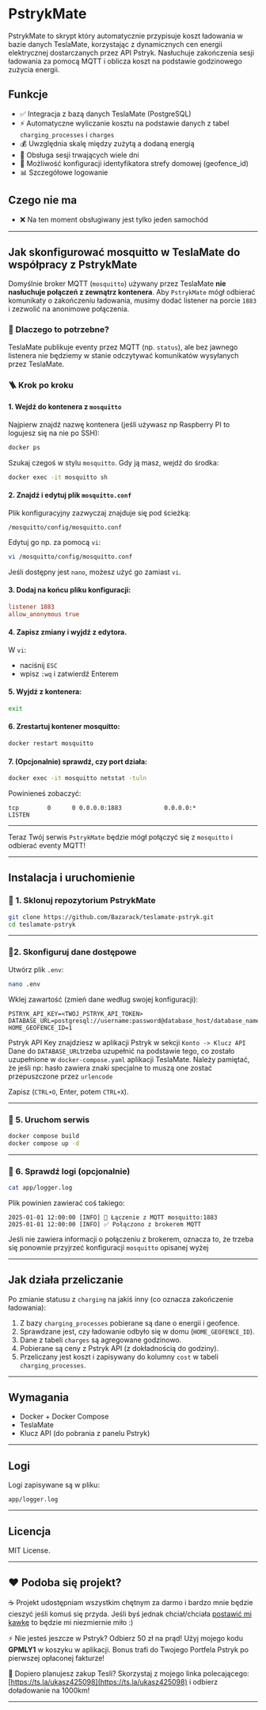 # PstrykMate

PstrykMate to skrypt który automatycznie przypisuje koszt ładowania w bazie danych TeslaMate, korzystając z dynamicznych cen energii elektrycznej dostarczanych przez API Pstryk. Nasłuchuje zakończenia sesji ładowania za pomocą MQTT i oblicza koszt na podstawie godzinowego zużycia energii.

## Funkcje

- ✅ Integracja z bazą danych TeslaMate (PostgreSQL)
- ⚡ Automatyczne wyliczanie kosztu na podstawie danych z tabel `charging_processes` i `charges`
- 💰 Uwzględnia skalę między zużytą a dodaną energią
- 🔄 Obsługa sesji trwających wiele dni
- 🪪 Możliwość konfiguracji identyfikatora strefy domowej (geofence_id)
- 📊 Szczegółowe logowanie

## Czego nie ma

- ❌ Na ten moment obsługiwany jest tylko jeden samochód


---
## Jak skonfigurować mosquitto w TeslaMate do współpracy z PstrykMate

Domyślnie broker MQTT (`mosquitto`) używany przez TeslaMate **nie nasłuchuje połączeń z zewnątrz kontenera**. Aby `PstrykMate` mógł odbierać komunikaty o zakończeniu ładowania, musimy dodać listener na porcie `1883` i zezwolić na anonimowe połączenia.

### 📌 Dlaczego to potrzebne?

TeslaMate publikuje eventy przez MQTT (np. `status`), ale bez jawnego listenera nie będziemy w stanie odczytywać komunikatów wysyłanych przez TeslaMate.

### 🪜 Krok po kroku

#### 1. Wejdź do kontenera z `mosquitto`

Najpierw znajdź nazwę kontenera (jeśli używasz np Raspberry PI to logujesz się na nie po SSH):

```bash
docker ps
```

Szukaj czegoś w stylu `mosquitto`. Gdy ją masz, wejdź do środka:

```bash
docker exec -it mosquitto sh
```

#### 2. Znajdź i edytuj plik `mosquitto.conf`

Plik konfiguracyjny zazwyczaj znajduje się pod ścieżką:

```
/mosquitto/config/mosquitto.conf
```

Edytuj go np. za pomocą `vi`:

```bash
vi /mosquitto/config/mosquitto.conf
```

Jeśli dostępny jest `nano`, możesz użyć go zamiast `vi`.

#### 3. Dodaj na końcu pliku konfiguracji:

```conf
listener 1883
allow_anonymous true
```

#### 4. Zapisz zmiany i wyjdź z edytora.

W `vi`:
- naciśnij `ESC`
- wpisz `:wq` i zatwierdź Enterem

#### 5. Wyjdź z kontenera:

```bash
exit
```

#### 6. Zrestartuj kontener mosquitto:

```bash
docker restart mosquitto
```

#### 7. (Opcjonalnie) sprawdź, czy port działa:

```bash
docker exec -it mosquitto netstat -tuln
```

Powinieneś zobaczyć:

```
tcp        0      0 0.0.0.0:1883            0.0.0.0:*               LISTEN
```

---

Teraz Twój serwis `PstrykMate` będzie mógł połączyć się z `mosquitto` i odbierać eventy MQTT!

---

## Instalacja i uruchomienie

### 📁 1. Sklonuj repozytorium PstrykMate

```bash
git clone https://github.com/Bazarack/teslamate-pstryk.git
cd teslamate-pstryk
```

---

### 📝2. Skonfiguruj dane dostępowe

Utwórz plik `.env`:

```bash
nano .env
```

Wklej zawartość (zmień dane według swojej konfiguracji):

```env
PSTRYK_API_KEY=<TWÓJ_PSTRYK_API_TOKEN>
DATABASE_URL=postgresql://username:password@database_host/database_name
HOME_GEOFENCE_ID=1
```
Pstryk API Key znajdziesz w aplikacji Pstryk w sekcji `Konto -> Klucz API`
Dane do `DATABASE_URL`trzeba uzupełnić na podstawie tego, co zostało uzupełnione w `docker-compose.yaml`  aplikacji TeslaMate. Należy pamiętać, że jeśli np: hasło zawiera znaki specjalne to muszą one zostać przepuszczone przez `urlencode`

Zapisz (`CTRL+O`, Enter, potem `CTRL+X`).

---

### 🚀 5. Uruchom serwis

```bash
docker compose build
docker compose up -d
```

---

### 🧪 6. Sprawdź logi (opcjonalnie)

```bash
cat app/logger.log
```
Plik powinien zawierać coś takiego:

```
2025-01-01 12:00:00 [INFO] 🔌 Łączenie z MQTT mosquitto:1883
2025-01-01 12:00:00 [INFO] ✅ Połączono z brokerem MQTT
```
Jeśli nie zawiera informacji o połączeniu z brokerem, oznacza to, że trzeba się ponownie przyjrzeć konfiguracji `mosquitto` opisanej wyżej

---

## Jak działa przeliczanie

Po zmianie statusu z  `charging` na jakiś inny (co oznacza zakończenie ładowania):

1. Z bazy `charging_processes` pobierane są dane o energii i geofence.
2. Sprawdzane jest, czy ładowanie odbyło się w domu (`HOME_GEOFENCE_ID`).
3. Dane z tabeli `charges` są agregowane godzinowo.
4. Pobierane są ceny z Pstryk API (z dokładnością do godziny).
5. Przeliczany jest koszt i zapisywany do kolumny `cost` w tabeli `charging_processes`.

---

## Wymagania

- Docker + Docker Compose
- TeslaMate
- Klucz API (do pobrania z panelu Pstryk)

---

## Logi

Logi zapisywane są w pliku:
```
app/logger.log
```

---

## Licencja

MIT License.

---


## ❤️ Podoba się projekt?

☕ Projekt udostępniam wszystkim chętnym za darmo i bardzo mnie będzie cieszyć jeśli komuś się przyda. Jeśli byś jednak chciał/chciała [postawić mi kawkę](https://buycoffee.to/bazarack) to będzie mi niezmiernie miło :)

⚡ Nie jesteś jeszcze w Pstryk? Odbierz 50 zł na prąd! Użyj mojego kodu **GPMLY1** w koszyku w aplikacji. Bonus trafi do Twojego Portfela Pstryk po pierwszej opłaconej fakturze!

🚗 Dopiero planujesz zakup Tesli? Skorzystaj z mojego linka polecającego: [https://ts.la/ukasz425098](https://ts.la/ukasz425098) i odbierz doładowanie na 1000km!

---
